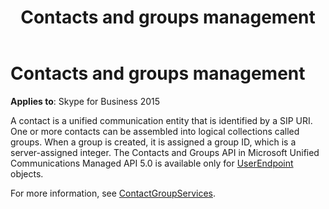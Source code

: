 ﻿---
title: Contacts and groups management
description: Describes Contacts and groups management as it relates to Skype for Business 2015 and provides a link to the ContactGroupServices class.
TOCTitle: Contacts and groups management
ms:assetid: 593ff8d7-9cf6-47e9-911a-b767694848c2
ms:mtpsurl: https://msdn.microsoft.com/library/Dn465926(v=office.16)
ms:contentKeyID: 65239793
ms.date: 07/27/2015
mtps_version: v=office.16
---

# Contacts and groups management


**Applies to**: Skype for Business 2015

A contact is a unified communication entity that is identified by a SIP URI. One or more contacts can be assembled into logical collections called groups. When a group is created, it is assigned a group ID, which is a server-assigned integer. The Contacts and Groups API in Microsoft Unified Communications Managed API 5.0 is available only for [UserEndpoint](/dotnet/api/microsoft.rtc.collaboration.userendpoint) objects.

For more information, see [ContactGroupServices](contactgroupservices.md).

